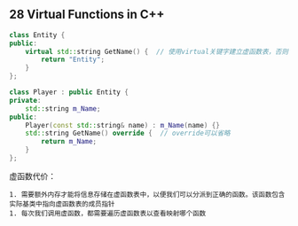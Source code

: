 ## 28 Virtual Functions in C++

```cpp
class Entity {
public:
  	virtual std::string GetName() {  // 使用virtual关键字建立虚函数表，否则不会进行动态分配
      	return "Entity";
    }
};

class Player : public Entity {
private:
  	std::string m_Name;
public:
    Player(const std::string& name) : m_Name(name) {}
  	std::string GetName() override {  // override可以省略
      	return m_Name;
    }
};
```

虚函数代价：

	1. 需要额外内存才能将信息存储在虚函数表中，以便我们可以分派到正确的函数。该函数包含实际基类中指向虚函数表的成员指针
	1. 每次我们调用虚函数，都需要遍历虚函数表以查看映射哪个函数

